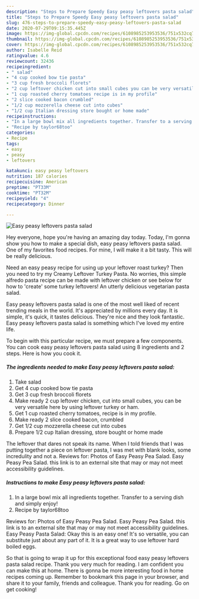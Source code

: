 ```yaml
---
description: "Steps to Prepare Speedy Easy peasy leftovers pasta salad"
title: "Steps to Prepare Speedy Easy peasy leftovers pasta salad"
slug: 476-steps-to-prepare-speedy-easy-peasy-leftovers-pasta-salad
date: 2020-07-29T09:15:35.445Z
image: https://img-global.cpcdn.com/recipes/6108985253953536/751x532cq70/easy-peasy-leftovers-pasta-salad-recipe-main-photo.jpg
thumbnail: https://img-global.cpcdn.com/recipes/6108985253953536/751x532cq70/easy-peasy-leftovers-pasta-salad-recipe-main-photo.jpg
cover: https://img-global.cpcdn.com/recipes/6108985253953536/751x532cq70/easy-peasy-leftovers-pasta-salad-recipe-main-photo.jpg
author: Isabelle Reid
ratingvalue: 4.6
reviewcount: 32436
recipeingredient:
- " salad"
- "4 cup cooked bow tie pasta"
- "3 cup fresh broccoli florets"
- "2 cup leftover chicken cut into small cubes you can be very versatile here by using leftover turkey or ham"
- "1 cup roasted cherry tomatoes recipe is in my profile"
- "2 slice cooked bacon crumbled"
- "1/2 cup mozzerella cheese cut into cubes"
- "1/2 cup Italian dressing store bought or home made"
recipeinstructions:
- "In a large bowl mix all ingredients together. Transfer to a serving dish and simply enjoy!"
- "Recipe by taylor68too"
categories:
- Recipe
tags:
- easy
- peasy
- leftovers

katakunci: easy peasy leftovers 
nutrition: 187 calories
recipecuisine: American
preptime: "PT33M"
cooktime: "PT32M"
recipeyield: "4"
recipecategory: Dinner

---
```



![Easy peasy leftovers pasta salad](https://img-global.cpcdn.com/recipes/6108985253953536/751x532cq70/easy-peasy-leftovers-pasta-salad-recipe-main-photo.jpg)

Hey everyone, hope you're having an amazing day today. Today, I'm gonna show you how to make a special dish, easy peasy leftovers pasta salad. One of my favorites food recipes. For mine, I will make it a bit tasty. This will be really delicious.

Need an easy peasy recipe for using up your leftover roast turkey? Then you need to try my Creamy Leftover Turkey Pasta. No worries, this simple alfredo pasta recipe can be made with leftover chicken or see below for how to &#39;create&#39; some turkey leftovers! An utterly delicious vegetarian pasta salad.

Easy peasy leftovers pasta salad is one of the most well liked of recent trending meals in the world. It's appreciated by millions every day. It is simple, it's quick, it tastes delicious. They're nice and they look fantastic. Easy peasy leftovers pasta salad is something which I've loved my entire life.


To begin with this particular recipe, we must prepare a few components. You can cook easy peasy leftovers pasta salad using 8 ingredients and 2 steps. Here is how you cook it.

<!--inarticleads1-->

##### The ingredients needed to make Easy peasy leftovers pasta salad:

1. Take  salad
1. Get 4 cup cooked bow tie pasta
1. Get 3 cup fresh broccoli florets
1. Make ready 2 cup leftover chicken, cut into small cubes, you can be very versatile here by using leftover turkey or ham.
1. Get 1 cup roasted cherry tomatoes, recipe is in my profile.
1. Make ready 2 slice cooked bacon, crumbled
1. Get 1/2 cup mozzerella cheese cut into cubes
1. Prepare 1/2 cup Italian dressing, store bought or home made


The leftover that dares not speak its name. When I told friends that I was putting together a piece on leftover pasta, I was met with blank looks, some incredulity and not a. Reviews for: Photos of Easy Peasy Pea Salad. Easy Peasy Pea Salad. this link is to an external site that may or may not meet accessibility guidelines. 

<!--inarticleads2-->

##### Instructions to make Easy peasy leftovers pasta salad:

1. In a large bowl mix all ingredients together. Transfer to a serving dish and simply enjoy!
1. Recipe by taylor68too


Reviews for: Photos of Easy Peasy Pea Salad. Easy Peasy Pea Salad. this link is to an external site that may or may not meet accessibility guidelines. Easy Peasy Pasta Salad: Okay this is an easy one! It&#39;s so versatile, you can substitute just about any part of it. It is a great way to use leftover hard boiled eggs. 

So that is going to wrap it up for this exceptional food easy peasy leftovers pasta salad recipe. Thank you very much for reading. I am confident you can make this at home. There is gonna be more interesting food in home recipes coming up. Remember to bookmark this page in your browser, and share it to your family, friends and colleague. Thank you for reading. Go on get cooking!
